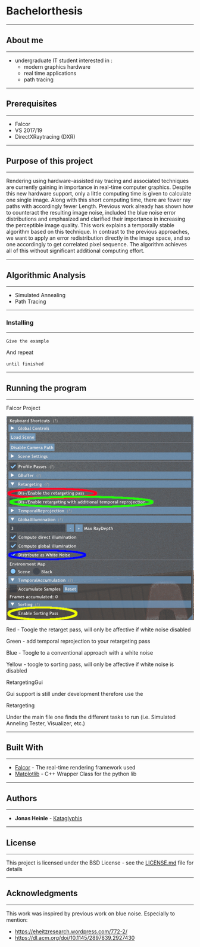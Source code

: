 # Bachelorthesis

--------
## About me
--------
 - undergraduate IT student interested in :
    - modern graphics hardware
    - real time applications 
    - path tracing

--------
## Prerequisites
--------

- Falcor 
- VS 2017/19
- DirectXRaytracing (DXR)

--------------------------
## Purpose of this project
--------------------------
Rendering using hardware-assisted ray tracing and associated techniques are currently gaining in importance in real-time computer graphics.
Despite this new hardware support, only a little computing time is given to calculate one
single image. Along with this short computing time, there are fewer ray paths with accordingly fewer
Length. Previous work already has shown how to counteract the resulting image noise,
included the blue noise error distributions and emphasized and clarified their importance in increasing the perceptible image quality.
This work explains a temporally stable algorithm based on this technique. In contrast to the previous approaches, we want to apply an error redistribution directly in the image space, and so one accordingly to get correlated pixel sequence. The algorithm achieves all of this without significant additional computing effort.
 
--------------------
## Algorithmic Analysis
--------------------
- Simulated Annealing
- Path Tracing

--------------------
### Installing
--------------------

```
Give the example
```

And repeat

```
until finished
```
--------------------
## Running the program
--------------------
Falcor Project

![Get your shit together ... link your pictures right Jonas](Bilder/Anleitung.png?raw=true "UI")

Red - Toogle the retarget pass, will only be affective if white noise disabled

Green - add temporal reprojection to your retargeting pass 

Blue - Toogle to a conventional approach with a white noise 

Yellow - toogle to sorting pass, will only be affective if white noise is disabled 

RetargetingGui

Gui support is still under development therefore use the 

Retargeting

Under the main file one finds the different tasks to run (i.e. Simulated Anneling Tester, Visualizer, etc.) 

--------------------
## Built With
--------------------

* [Falcor](https://developer.nvidia.com/falcor) - The real-time rendering framework used
* [Matplotlib](https://github.com/lava/matplotlib-cpp) - C++ Wrapper Class for the python lib

--------------------
## Authors
--------------------

* **Jonas Heinle** - [Kataglyphis](https://github.com/Kataglyphis)

--------------------
## License
--------------------

This project is licensed under the BSD License - see the [LICENSE.md](LICENSE.md) file for details

--------------------
## Acknowledgments
--------------------

This work was inspired by previous work on blue noise. Especially to mention:
* https://eheitzresearch.wordpress.com/772-2/
* https://dl.acm.org/doi/10.1145/2897839.2927430
